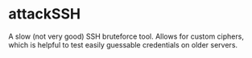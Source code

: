 # attackSSH

A slow (not very good) SSH bruteforce tool. Allows for custom ciphers, which is helpful to test easily guessable credentials on older servers.

